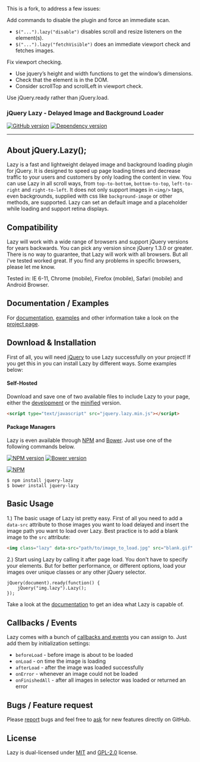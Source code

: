 This is a fork, to address a few issues:

Add commands to disable the plugin and force an immediate scan.

* `$("...").lazy("disable")` disables scroll and resize listeners on the element(s).
* `$("...").lazy("fetchVisible")` does an immediate viewport check and fetches images.

Fix viewport checking.

* Use jquery’s height and width functions to get the window’s dimensions.
* Check that the element is in the DOM.
* Consider scrollTop and scrollLeft in viewport check.

Use jQuery.ready rather than jQuery.load.

### jQuery Lazy - Delayed Image and Background Loader
[![GitHub version](https://badge.fury.io/gh/eisbehr-%2Fjquery.lazy.svg)](http://github.com/eisbehr-/jquery.lazy)
[![Dependency version](https://david-dm.org/eisbehr-/jquery.lazy.png)](https://david-dm.org/eisbehr-/jquery.lazy)

---

## About jQuery.Lazy();
Lazy is a fast and lightweight delayed image and background loading plugin for jQuery. It is designed to speed up page loading times and decrease traffic to your users and customers by only loading the content in view. You can use Lazy in all scroll ways, from `top-to-bottom`, `bottom-to-top`, `left-to-right` and `right-to-left`. It does not only support images in `<img/>` tags, even backgrounds, supplied with css like `background-image` or other methods, are supported. Lazy can set an default image and a placeholder while loading and support retina displays.


## Compatibility
Lazy will work with a wide range of browsers and support jQuery versions for years backwards. You can pick any version since jQuery 1.3.0 or greater. There is no way to guarantee, that Lazy will work with all browsers. But all i've tested worked great. If you find any problems in specific browsers, please let me know. 

Tested in: IE 6-11, Chrome (mobile), Firefox (mobile), Safari (mobile) and Android Browser.


## Documentation / Examples
For [documentation](http://jquery.eisbehr.de/lazy/#parameter), [examples](http://jquery.eisbehr.de/lazy/#examples) and other information take a look on the [project page](http://jquery.eisbehr.de/lazy/).


## Download & Installation
First of all, you will need [jQuery](http://jquery.com) to use Lazy successfully on your project! If you get this in you can install Lazy by different ways. Some examples below:

#### Self-Hosted
Download and save one of two available files to include Lazy to your page, either the [development](http://raw.githubusercontent.com/eisbehr-/jquery.lazy/master/jquery.lazy.js) or the [minified](http://raw.githubusercontent.com/eisbehr-/jquery.lazy/master/jquery.lazy.min.js) version.
```HTML
<script type="text/javascript" src="jquery.lazy.min.js"></script>
```

#### Package Managers
Lazy is even available through [NPM](http://npmjs.org) and [Bower](http://bower.io). Just use one of the following commands below.

[![NPM version](https://badge.fury.io/js/jquery-lazy.svg)](http://www.npmjs.org/package/jquery-lazy)
[![Bower version](https://badge.fury.io/bo/jquery-lazy.svg)](http://bower.io/search/?q=jquery-lazy)

[![NPM](https://nodei.co/npm/jquery-lazy.png?compact=true)](https://nodei.co/npm/jquery-lazy/)
```
$ npm install jquery-lazy
$ bower install jquery-lazy
```


## Basic Usage
1.) The basic usage of Lazy ist pretty easy. First of all you need to add a `data-src` attribute to those images you want to load delayed and insert the image path you want to load over Lazy. Best practice is to add a blank image to the `src` attribute: 
```HTML
<img class="lazy" data-src="path/to/image_to_load.jpg" src="blank.gif" />
```

2.) Start using Lazy by calling it after page load. You don't have to specify your elements. 
But for better performance, or different options, load your images over unique classes or any other jQuery selector. 
```JS
jQuery(document).ready(function() {
    jQuery("img.lazy").Lazy();
});
```
Take a look at the [documentation](http://jquery.eisbehr.de/lazy/) to get an idea what Lazy is capable of.


## Callbacks / Events
Lazy comes with a bunch of [callbacks and events](http://jquery.eisbehr.de/lazy/index.php?c=callback) you can assign to. Just add them by initialization settings:
* `beforeLoad` - before image is about to be loaded
* `onLoad` - on time the image is loading
* `afterLoad` - after the image was loaded successfully
* `onError` - whenever an image could not be loaded
* `onFinishedAll` - after all images in selector was loaded or returned an error


## Bugs / Feature request
Please [report](http://github.com/eisbehr-/jquery.lazy/issues) bugs and feel free to [ask](http://github.com/eisbehr-/jquery.lazy/issues) for new features directly on GitHub.


## License
Lazy is dual-licensed under [MIT](http://www.opensource.org/licenses/mit-license.php) and [GPL-2.0](http://www.gnu.org/licenses/gpl-2.0.html) license.
